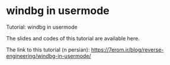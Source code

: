 # windbg in usermode

Tutorial: windbg in usermode

The slides and codes of this tutorial are available here.

The link to this tutorial (n persian):
https://7erom.ir/blog/reverse-engineering/windbg-in-usermode/


